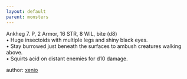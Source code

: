 ```yaml
---
layout: default
parent: monsters
---
```


Ankheg
7.  P, 2 Armor, 16 STR, 8 WIL, bite (d8)  
• Huge insectoids with multiple legs and shiny black eyes.  
• Stay burrowed just beneath the surfaces to ambush creatures walking above.  
• Squirts acid on distant enemies for d10 damage.  

author: [xenio](https://xenioinabottle.blogspot.com/2021/02/classic-monsters-for-cairnito-part-1.html)
